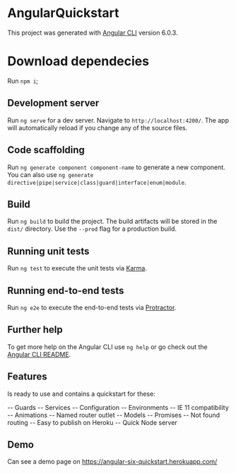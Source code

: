 # AngularQuickstart

This project was generated with [Angular CLI](https://github.com/angular/angular-cli) version 6.0.3.

# Download dependecies

Run `npm i`;

## Development server

Run `ng serve` for a dev server. Navigate to `http://localhost:4200/`. The app will automatically reload if you change any of the source files.

## Code scaffolding

Run `ng generate component component-name` to generate a new component. You can also use `ng generate directive|pipe|service|class|guard|interface|enum|module`.

## Build

Run `ng build` to build the project. The build artifacts will be stored in the `dist/` directory. Use the `--prod` flag for a production build.

## Running unit tests

Run `ng test` to execute the unit tests via [Karma](https://karma-runner.github.io).

## Running end-to-end tests

Run `ng e2e` to execute the end-to-end tests via [Protractor](http://www.protractortest.org/).

## Further help

To get more help on the Angular CLI use `ng help` or go check out the [Angular CLI README](https://github.com/angular/angular-cli/blob/master/README.md).

## Features

Is ready to use and contains a quickstart for these: 

-- Guards
-- Services
-- Configuration
-- Environments
-- IE 11 compatibility
-- Animations
-- Named router outlet
-- Models
-- Promises
-- Not found routing
-- Easy to publish on Heroku
-- Quick Node server

## Demo

Can see a demo page on https://angular-six-quickstart.herokuapp.com/